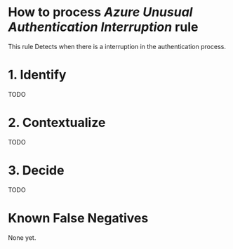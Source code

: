 # How to process *Azure Unusual Authentication Interruption* rule
This rule Detects when there is a interruption in the authentication process.

# 1. Identify
TODO

# 2. Contextualize
TODO

# 3. Decide
TODO

# Known False Negatives
None yet.
